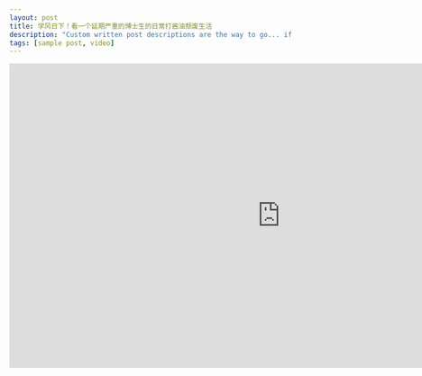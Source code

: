 ```yaml
---
layout: post
title: 学风日下！看一个延期严重的博士生的日常打酱油颓废生活
description: "Custom written post descriptions are the way to go... if you're not lazy."
tags: [sample post, video]
---
```

<iframe frameborder="0" width="960" height="540" src="http://player.youku.com/embed/XNDE1NTU4Mjk5Ng==" allowfullscreen></iframe>